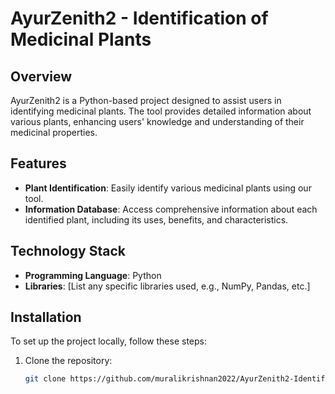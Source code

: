 # AyurZenith2 - Identification of Medicinal Plants

## Overview

AyurZenith2 is a Python-based project designed to assist users in identifying medicinal plants. The tool provides detailed information about various plants, enhancing users' knowledge and understanding of their medicinal properties.

## Features

- **Plant Identification**: Easily identify various medicinal plants using our tool.
- **Information Database**: Access comprehensive information about each identified plant, including its uses, benefits, and characteristics.

## Technology Stack

- **Programming Language**: Python
- **Libraries**: [List any specific libraries used, e.g., NumPy, Pandas, etc.]

## Installation

To set up the project locally, follow these steps:

1. Clone the repository:
   ```bash
   git clone https://github.com/muralikrishnan2022/AyurZenith2-Identification_medicinal_plants-.git
